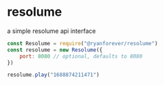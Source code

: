 # resolume
a simple resolume api interface


```javascript
const Resolume = require("@ryanforever/resolume")
const resolume = new Resolume({
    port: 8080 // optional, defaults to 8080
})

resolume.play("1688874211471")


```

